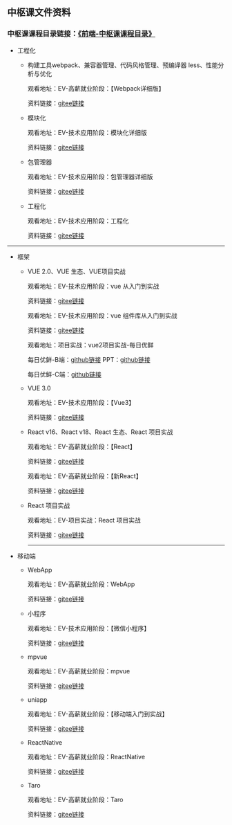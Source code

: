 ## 中枢课文件资料

### 中枢课课程目录链接：[《前端-中枢课课程目录》](https://duyiedu.yuque.com/hghs2q/ybli0a/ndl7fn8v49ydg4mv?singleDoc)

- 工程化

  - 构建工具webpack、兼容器管理、代码风格管理、预编译器 less、性能分析与优化

    观看地址：EV-高薪就业阶段：【Webpack详细版】

    资料链接：[gitee链接](https://gitee.com/dev-edu/frontend-webpack-particular)

  - 模块化

    观看地址：EV-技术应用阶段：模块化详细版

    资料链接：[gitee链接](https://gitee.com/dev-edu/frontend-module-particular)

  - 包管理器

    观看地址：EV-技术应用阶段：包管理器详细版

    资料链接：[gitee链接](https://gitee.com/dev-edu/frontend-packagemanager-particular)

  - 工程化

    观看地址：EV-技术应用阶段：工程化

    资料链接：[gitee链接](https://gitee.com/dev-edu/frontend-training/tree/master/07.%20%E5%B7%A5%E7%A8%8B%E5%8C%96)

---------------------------------------------------------------------------------------------------------------------------------

- 框架

  - VUE 2.0、VUE 生态、VUE项目实战

    观看地址：EV-技术应用阶段：vue 从入门到实战

    资料链接：[gitee链接](https://gitee.com/dev-edu/frontend-training/tree/master/08.%20vue%E4%BB%8E%E5%85%A5%E9%97%A8%E5%88%B0%E5%AE%9E%E6%88%98)

    观看地址：EV-技术应用阶段：vue 组件库从入门到实战

    资料链接：[gitee链接](https://gitee.com/dev-edu/frontend-training/tree/master/09.%20vue%E7%BB%84%E4%BB%B6%E5%BA%93%E4%BB%8E%E5%85%A5%E9%97%A8%E5%88%B0%E5%AE%9E%E6%88%98)

    观看地址：项目实战：vue2项目实战-每日优鲜

    每日优鲜-B端：[github链接](https://github.com/DuYi-Edu/VueMallAdmin) PPT：[github链接](https://github.com/yobi-maggie/mall-admin-ppt)

    每日优鲜-C端：[github链接](https://github.com/DuYi-Team/vue-mall-app)

  - VUE 3.0

    观看地址：EV-技术应用阶段：【Vue3】

    资料链接：[gitee链接](https://gitee.com/dev-edu/frontend-vue3)

  - React v16、React v18、React 生态、React 项目实战

    观看地址：EV-高薪就业阶段：【React】

    资料链接：[gitee链接](https://gitee.com/dev-edu/frontend-react)

    观看地址：EV-高薪就业阶段：【新React】

    资料链接：[gitee链接](https://gitee.com/dev-edu/frontend-new-react)

  - React 项目实战

    观看地址：EV-项目实战：React 项目实战

    资料链接：[gitee链接](https://gitee.com/dev-edu/frontend-project-oa)

    -------------------------------------------------------------------------------------------------------------------------------

- 移动端

  - WebApp

    观看地址：EV-高薪就业阶段：WebApp

    资料链接：[gitee链接](https://gitee.com/dev-edu/frontend-web-app)

  - 小程序

    观看地址：EV-技术应用阶段：【微信小程序】

    资料链接：[gitee链接](https://gitee.com/dev-edu/frontend-wxapp/tree/master)

  - mpvue

    观看地址：EV-高薪就业阶段：mpvue

    资料链接：[gitee链接](https://gitee.com/dev-edu/frontend-mpvue)

  - uniapp

    观看地址：EV-高薪就业阶段：【移动端入门到实战】

    资料链接：[gitee链接](https://gitee.com/dev-edu/frontend-uniapp)

  - ReactNative

    观看地址：EV-高薪就业阶段：ReactNative

    资料链接：[gitee链接](https://gitee.com/dev-edu/frontend-react-native)

  - Taro

    观看地址：EV-高薪就业阶段：Taro

    资料链接：[gitee链接](https://gitee.com/dev-edu/frontend-taro)